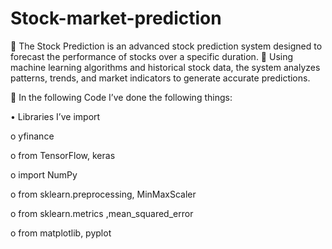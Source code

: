 # Stock-market-prediction

	The Stock Prediction is an advanced stock prediction system designed to forecast the performance of stocks over a specific duration. 
	Using machine learning algorithms and historical stock data, the system analyzes patterns, trends, and market indicators to generate accurate predictions.


	In the following Code I’ve done the following things:

•	Libraries I’ve import

o	yfinance 

o	from TensorFlow, keras

o	import NumPy 

o	from sklearn.preprocessing, MinMaxScaler

o	from sklearn.metrics ,mean_squared_error

o	from matplotlib, pyplot 



